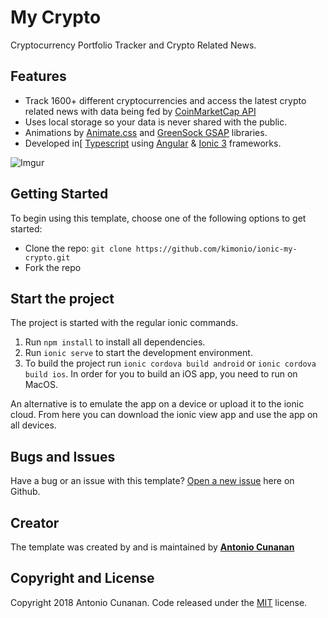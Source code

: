 # My Crypto
Cryptocurrency Portfolio Tracker and Crypto Related News.

## Features
* Track 1600+ different cryptocurrencies and access the latest crypto related news with data being fed by [CoinMarketCap API](https://coinmarketcap.com)
* Uses local storage so your data is never shared with the public.
* Animations by [Animate.css](https://daneden.github.io/animate.css/) and [GreenSock GSAP](https://greensock.com/gsap) libraries.
* Developed in[ [Typescript](https://www.typescriptlang.org/) using [Angular](https://angular.io/) & [Ionic 3](https://ionicframework.com/docs/) frameworks.

![Imgur](https://i.imgur.com/GAKkcNE.gif)

## Getting Started

To begin using this template, choose one of the following options to get started:
* Clone the repo: `git clone https://github.com/kimonio/ionic-my-crypto.git`
* Fork the repo

## Start the project
The project is started with the regular ionic commands.

1. Run `npm install` to install all dependencies.
2. Run `ionic serve` to start the development environment.
3. To build the project run `ionic cordova build android` or `ionic cordova build ios`. In order for you to build an iOS app, you need to run on MacOS.

An alternative is to emulate the app on a device or upload it to the ionic cloud. From here you can download the ionic view app and use the app on all devices.

## Bugs and Issues

Have a bug or an issue with this template? [Open a new issue](https://github.com/kimonio/ionic-my-crypto.git/issues) here on Github.

## Creator

The template was created by and is maintained by **[Antonio Cunanan](https://antoniocunanan.com)**

## Copyright and License

Copyright 2018 Antonio Cunanan. Code released under the [MIT](https://github.com/kimonio/ionic-my-crypto/blob/master/LICENSE) license.

